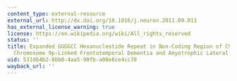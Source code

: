 ```yaml
---
content_type: external-resource
external_url: http://dx.doi.org/10.1016/j.neuron.2011.09.011
has_external_license_warning: true
license: https://en.wikipedia.org/wiki/All_rights_reserved
status: ''
title: Expanded GGGGCC Hexanucleotide Repeat in Non-Coding Region of C9ORF72 Causes
  Chromosome 9p-Linked Frontotemporal Dementia and Amyotrophic Lateral Sclerosis
uid: 531d64b2-8bb0-4aa5-90fb-a00e6ce4cc70
wayback_url: ''
---
```

